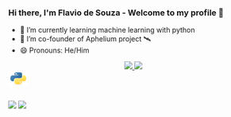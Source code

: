 ### Hi there, I'm Flavio de Souza - Welcome to my profile 👋

- 🌱 I’m currently learning machine learning with python
- 👯 I’m co-founder of Aphelium project 🛰
- 😄 Pronouns: He/Him

<div align="center">
  <a href="https://github.com/Fl4vinh0">
  <img height="180em" src="https://github-readme-stats.vercel.app/api?username=Fl4vinh0&show_icons=true&theme=dark&include_all_commits=true&count_private=true"/>
  <img height="180em" src="https://github-readme-stats.vercel.app/api/top-langs/?username=Fl4vinh0&layout=compact&langs_count=7&theme=dark"/>
</div>
<img align="center" alt="Python-icon" height="30" width="40" src="https://raw.githubusercontent.com/devicons/devicon/master/icons/python/python-original.svg">
  
  ##
<div>  
 <a href = "mailto:flavio.dev.souza@gmail.com"><img src="https://img.shields.io/badge/-Gmail-%23333?style=for-the-badge&logo=gmail&logoColor=white" target="_blank"></a> 
 <a href="https://www.linkedin.com/in/fl%C3%A1vio-de-souza-0180251b0/" target="_blank"><img src="https://img.shields.io/badge/-LinkedIn-%230077B5?style=for-the-badge&logo=linkedin&logoColor=white" target="_blank"></a>
</div>
